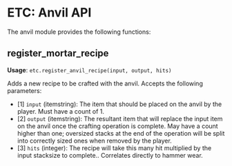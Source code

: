 # ETC: Anvil API

The anvil module provides the following functions:

## register_mortar_recipe
**Usage**: `etc.register_anvil_recipe(input, output, hits)`

Adds a new recipe to be crafted with the anvil. Accepts the following parameters:

 - \[1\] `input` (itemstring): The item that should be placed on the anvil by the player. Must have a count of 1.
 - \[2\] `output` (itemstring): The resultant item that will replace the input item on the anvil once the crafting operation is complete. May have a count higher than one; oversized stacks at the end of the operation will be split into correctly sized ones when removed by the player.
 - \[3\] `hits` (integer): The recipe will take this many hit multiplied by the input stacksize to complete.. Correlates directly to hammer wear.
